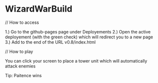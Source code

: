 # WizardWarBuild

// How to access

1.) Go to the github-pages page under Deployements
2.) Open the active deployement (with the green check) which will redirect you to a new page
3.) Add to the end of the URL v0.8/index.html

// How to play

You can click your screen to place a tower unit which will automatically attack enemies

Tip: Paitence wins

